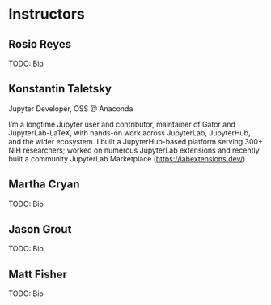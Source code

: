 # Instructors

## Rosio Reyes

TODO: Bio


## Konstantin Taletsky

Jupyter Developer, OSS @ Anaconda

I’m a longtime Jupyter user and contributor, maintainer of Gator and JupyterLab-LaTeX, with hands-on work across JupyterLab, JupyterHub, and the wider ecosystem. I built a JupyterHub-based platform serving 300+ NIH researchers; worked on numerous JupyterLab extensions and recently built a community JupyterLab Marketplace (https://labextensions.dev/).


## Martha Cryan

TODO: Bio


## Jason Grout

TODO: Bio


## Matt Fisher

TODO: Bio
